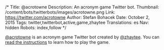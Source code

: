 /*
Title: @acrotowne
Description: An acronym game Twitter bot.
Thumbnail: /content/bots/twitterbots/images/acrotowne.png
Link: https://twitter.com/acrotowne
Author: Stefan Bohacek
Date: October 2, 2015
Tags: twitter,twitterbot,active,game,zhaytee
Translations: es
Nav: hidden
Robots: index,follow
*/

[@acrotowne](https://twitter.com/acrotowne) is an acronym game Twitter bot created by [@zhaytee](https://twitter.com/zhaytee). You can [read the instructions](http://i.puthtml.com/acrotowne/instructions) to learn how to play the game.